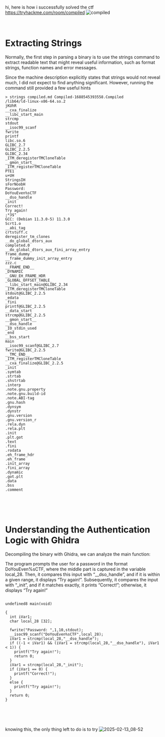 hi, here is how i successfully solved the ctf https://tryhackme.com/room/compiled
![compiled](https://github.com/user-attachments/assets/97a82e83-21db-4c6a-8566-c36e73f9b14d)
<br><br><br>


# Extracting Strings
Normally, the first step in parsing a binary is to use the strings command to extract readable text that might reveal useful information, such as format strings, function names and error messages.

Since the machine description explicitly states that strings would not reveal much, I did not expect to find anything significant. However, running the command still provided a few useful hints
<pre><code>> strings compiled.md Compiled-1688545393558.Compiled 
/lib64/ld-linux-x86-64.so.2
jKUhR
__cxa_finalize
__libc_start_main
strcmp
stdout
__isoc99_scanf
fwrite
printf
libc.so.6
GLIBC_2.7
GLIBC_2.2.5
GLIBC_2.34
_ITM_deregisterTMCloneTable
__gmon_start__
_ITM_registerTMCloneTable
PTE1
u+UH
StringsIH
sForNoobH
Password: 
DoYouEven%sCTF
__dso_handle
_init
Correct!
Try again!
;*3$"
GCC: (Debian 11.3.0-5) 11.3.0
Scrt1.o
__abi_tag
crtstuff.c
deregister_tm_clones
__do_global_dtors_aux
completed.0
__do_global_dtors_aux_fini_array_entry
frame_dummy
__frame_dummy_init_array_entry
zzz.c
__FRAME_END__
_DYNAMIC
__GNU_EH_FRAME_HDR
_GLOBAL_OFFSET_TABLE_
__libc_start_main@GLIBC_2.34
_ITM_deregisterTMCloneTable
stdout@GLIBC_2.2.5
_edata
_fini
printf@GLIBC_2.2.5
__data_start
strcmp@GLIBC_2.2.5
__gmon_start__
__dso_handle
_IO_stdin_used
_end
__bss_start
main
__isoc99_scanf@GLIBC_2.7
fwrite@GLIBC_2.2.5
__TMC_END__
_ITM_registerTMCloneTable
__cxa_finalize@GLIBC_2.2.5
_init
.symtab
.strtab
.shstrtab
.interp
.note.gnu.property
.note.gnu.build-id
.note.ABI-tag
.gnu.hash
.dynsym
.dynstr
.gnu.version
.gnu.version_r
.rela.dyn
.rela.plt
.init
.plt.got
.text
.fini
.rodata
.eh_frame_hdr
.eh_frame
.init_array
.fini_array
.dynamic
.got.plt
.data
.bss
.comment</code></pre>
<br><br><br>

# Understanding the Authentication Logic with Ghidra

Decompiling the binary with Ghidra, we can analyze the main function:

The program prompts the user for a password in the format DoYouEven%sCTF, where the middle part is captured in the variable local_28. Then, it compares this input with “__dso_handle”, and if it is within a given range, it displays “Try again!”. Subsequently, it compares the input with “_init”, and if it matches exactly, it prints “Correct!”; otherwise, it displays “Try again!”
<pre><code>
undefined8 main(void)

{
  int iVar1;
  char local_28 [32];
  
  fwrite("Password: ",1,10,stdout);
  __isoc99_scanf("DoYouEven%sCTF",local_28);
  iVar1 = strcmp(local_28,"__dso_handle");
  if ((-1 < iVar1) && (iVar1 = strcmp(local_28,"__dso_handle"), iVar1 < 1)) {
    printf("Try again!");
    return 0;
  }
  iVar1 = strcmp(local_28,"_init");
  if (iVar1 == 0) {
    printf("Correct!");
  }
  else {
    printf("Try again!");
  }
  return 0;
}
</code></pre>
<br><br><br>


knowing this, the only thing left to do is to try
![2025-02-13_08-52](https://github.com/user-attachments/assets/14e4510e-8c1e-4e8a-b430-bd62faa4db2f)
